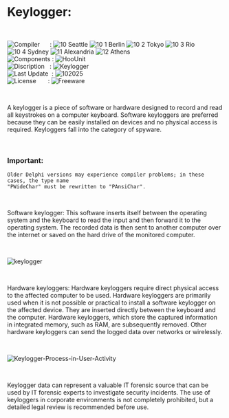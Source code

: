 # Keylogger:

</br>

![Compiler](https://github.com/user-attachments/assets/a916143d-3f1b-4e1f-b1e0-1067ef9e0401) &nbsp;&nbsp;&nbsp;&nbsp;&nbsp;: ![10 Seattle](https://github.com/user-attachments/assets/c70b7f21-688a-4239-87c9-9a03a8ff25ab) ![10 1 Berlin](https://github.com/user-attachments/assets/bdcd48fc-9f09-4830-b82e-d38c20492362) ![10 2 Tokyo](https://github.com/user-attachments/assets/5bdb9f86-7f44-4f7e-aed2-dd08de170bd5) ![10 3 Rio](https://github.com/user-attachments/assets/e7d09817-54b6-4d71-a373-22ee179cd49c) ![10 4 Sydney](https://github.com/user-attachments/assets/e75342ca-1e24-4a7e-8fe3-ce22f307d881) ![11 Alexandria](https://github.com/user-attachments/assets/64f150d0-286a-4edd-acab-9f77f92d68ad) ![12 Athens](https://github.com/user-attachments/assets/59700807-6abf-4e6d-9439-5dc70fc0ceca)  
![Components](https://github.com/user-attachments/assets/d6a7a7a4-f10e-4df1-9c4f-b4a1a8db7f0e) : ![HooUnit](https://github.com/user-attachments/assets/15379ea0-295c-4c04-b33c-d91cacb6c827)  
![Discription](https://github.com/user-attachments/assets/4a778202-1072-463a-bfa3-842226e300af) &nbsp;&nbsp;: ![Keylogger](https://github.com/user-attachments/assets/3480380e-90be-4436-9dc1-b84c78fb2116)  
![Last Update](https://github.com/user-attachments/assets/e1d05f21-2a01-4ecf-94f3-b7bdff4d44dd) &nbsp;: ![102025](https://github.com/user-attachments/assets/62cea8cc-bd7d-49bd-b920-5590016735c0)  
![License](https://github.com/user-attachments/assets/ff71a38b-8813-4a79-8774-09a2f3893b48) &nbsp;&nbsp;&nbsp;&nbsp;&nbsp;&nbsp;: ![Freeware](https://github.com/user-attachments/assets/1fea2bbf-b296-4152-badd-e1cdae115c43)

</br>


A keylogger is a piece of software or hardware designed to record and read all keystrokes on a computer keyboard. Software keyloggers are preferred because they can be easily installed on devices and no physical access is required. Keyloggers fall into the category of spyware.

</br>

### Important:
```
Older Delphi versions may experience compiler problems; in these cases, the type name
"PWideChar" must be rewritten to "PAnsiChar".
```

</br>

Software keylogger: This software inserts itself between the operating system and the keyboard to read the input and then forward it to the operating system. The recorded data is then sent to another computer over the internet or saved on the hard drive of the monitored computer.

</br>

![keylogger](https://github.com/user-attachments/assets/a30d557e-afc6-4e29-a9e4-48633162cd53)

</br>

Hardware keyloggers: Hardware keyloggers require direct physical access to the affected computer to be used. Hardware keyloggers are primarily used when it is not possible or practical to install a software keylogger on the affected device. They are inserted directly between the keyboard and the computer. Hardware keyloggers, which store the captured information in integrated memory, such as RAM, are subsequently removed. Other hardware keyloggers can send the logged data over networks or wirelessly.

</br>

![Keylogger-Process-in-User-Activity](https://github.com/user-attachments/assets/dd2a17e9-e2c8-4e0f-9bcf-698f8df36f0b)

</br>

Keylogger data can represent a valuable IT forensic source that can be used by IT forensic experts to investigate security incidents. The use of keyloggers in corporate environments is not completely prohibited, but a detailed legal review is recommended before use.

